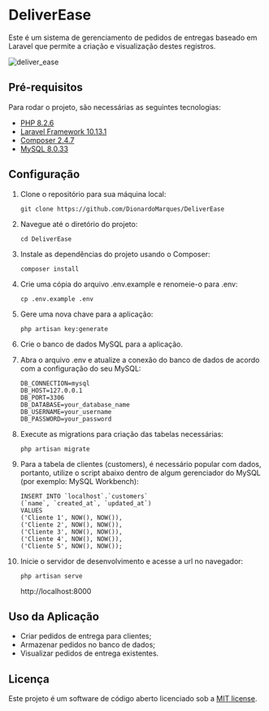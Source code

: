 # DeliverEase
<p>Este é um sistema de gerenciamento de pedidos de entregas baseado em Laravel que permite a criação e visualização destes registros.</p>

![deliver_ease](https://github.com/DionardoMarques/DeliverEase/assets/65215542/5684457b-de09-4ffc-aa78-cbb54fc66023)

## Pré-requisitos

Para rodar o projeto, são necessárias as seguintes tecnologias:

- [PHP 8.2.6](https://www.php.net/downloads.php)
- [Laravel Framework 10.13.1](https://laravel.com/)
- [Composer 2.4.7](https://getcomposer.org/download/)
- [MySQL 8.0.33](https://dev.mysql.com/downloads/installer/)

## Configuração

1. Clone o repositório para sua máquina local:

    `git clone https://github.com/DionardoMarques/DeliverEase`
    
2. Navegue até o diretório do projeto:

    `cd DeliverEase`
    
3. Instale as dependências do projeto usando o Composer:

    `composer install`
    
4. Crie uma cópia do arquivo .env.example e renomeie-o para .env:

    `cp .env.example .env`
    
5. Gere uma nova chave para a aplicação:

    `php artisan key:generate`
    
6. Crie o banco de dados MySQL para a aplicação.
    
7. Abra o arquivo .env e atualize a conexão do banco de dados de acordo com a configuração do seu MySQL:
    
    ```
    DB_CONNECTION=mysql
    DB_HOST=127.0.0.1
    DB_PORT=3306
    DB_DATABASE=your_database_name
    DB_USERNAME=your_username
    DB_PASSWORD=your_password
    ```
    
 8. Execute as migrations para criação das tabelas necessárias:

    `php artisan migrate`
    
 9. Para a tabela de clientes (customers), é necessário popular com dados, portanto, utilize o script abaixo dentro de algum gerenciador do MySQL (por exemplo: MySQL Workbench):

    ```
    INSERT INTO `localhost`.`customers`
    (`name`, `created_at`, `updated_at`)
    VALUES
    ('Cliente 1', NOW(), NOW()),
    ('Cliente 2', NOW(), NOW()),
    ('Cliente 3', NOW(), NOW()),
    ('Cliente 4', NOW(), NOW()),
    ('Cliente 5', NOW(), NOW());
    ```
10. Inicie o servidor de desenvolvimento e acesse a url no navegador:

    `php artisan serve`
    
    http://localhost:8000

## Uso da Aplicação

- Criar pedidos de entrega para clientes;
- Armazenar pedidos no banco de dados;
- Visualizar pedidos de entrega existentes.

## Licença

Este projeto é um software de código aberto licenciado sob a [MIT license](https://opensource.org/licenses/MIT).
